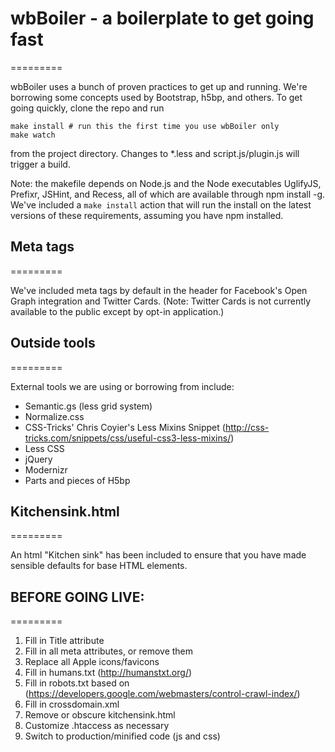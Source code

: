# wbBoiler - a boilerplate to get going fast

=========

wbBoiler uses a bunch of proven practices to get up and running. We're borrowing some concepts used by Bootstrap, h5bp, and others. To get going quickly, clone the repo and run
```
make install # run this the first time you use wbBoiler only
make watch
```
from the project directory. Changes to *.less and script.js/plugin.js will trigger a build.

Note: the makefile depends on Node.js and the Node executables UglifyJS, Prefixr, JSHint, and Recess, all of which are available through npm install -g. We've included a `make install` action that will run the install on the latest versions of these requirements, assuming you have npm installed.

## Meta tags

=========

We've included meta tags by default in the header for Facebook's Open Graph integration and Twitter Cards. (Note: Twitter Cards is not currently available to the public except by opt-in application.)

## Outside tools

=========

External tools we are using or borrowing from include:

- Semantic.gs (less grid system)
- Normalize.css
- CSS-Tricks' Chris Coyier's Less Mixins Snippet (http://css-tricks.com/snippets/css/useful-css3-less-mixins/)
- Less CSS
- jQuery
- Modernizr
- Parts and pieces of H5bp

## Kitchensink.html

=========

An html "Kitchen sink" has been included to ensure that you have made sensible defaults for base HTML elements.

## BEFORE GOING LIVE:

=========

1. Fill in Title attribute
2. Fill in all meta attributes, or remove them
3. Replace all Apple icons/favicons
4. Fill in humans.txt (http://humanstxt.org/)
5. Fill in robots.txt based on (https://developers.google.com/webmasters/control-crawl-index/)
6. Fill in crossdomain.xml
7. Remove or obscure kitchensink.html
8. Customize .htaccess as necessary
9. Switch to production/minified code (js and css)